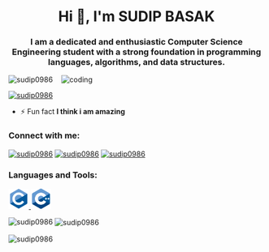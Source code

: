 <h1 align="center">Hi 👋, I'm SUDIP BASAK</h1>
<h3 align="center">I am a dedicated and enthusiastic Computer Science Engineering student with a strong foundation in programming languages, algorithms, and data structures.</h3>

<img align="right" alt="coding" width="400" src="https://i.pinimg.com/originals/03/a4/a5/03a4a5f034bf0bafa661fd8a8aabedc8.gif">

<p align="left"> <img src="https://komarev.com/ghpvc/?username=sudip0986&label=Profile%20views&color=0e75b6&style=flat" alt="sudip0986" /> </p>

<p align="left"> <a href="https://twitter.com/sudip0986" target="blank"><img src="https://img.shields.io/twitter/follow/sudip0986?logo=twitter&style=for-the-badge" alt="sudip0986" /></a> </p>

- ⚡ Fun fact **I think i am amazing**

<h3 align="left">Connect with me:</h3>
<p align="left">
<a href="https://twitter.com/sudip0986" target="blank"><img align="center" src="https://raw.githubusercontent.com/rahuldkjain/github-profile-readme-generator/master/src/images/icons/Social/twitter.svg" alt="sudip0986" height="30" width="40" /></a>
<a href="https://linkedin.com/in/sudip0986" target="blank"><img align="center" src="https://raw.githubusercontent.com/rahuldkjain/github-profile-readme-generator/master/src/images/icons/Social/linked-in-alt.svg" alt="sudip0986" height="30" width="40" /></a>
<a href="https://codeforces.com/profile/sudip0986" target="blank"><img align="center" src="https://raw.githubusercontent.com/rahuldkjain/github-profile-readme-generator/master/src/images/icons/Social/codeforces.svg" alt="sudip0986" height="30" width="40" /></a>
</p>

<h3 align="left">Languages and Tools:</h3>
<p align="left"> <a href="https://www.cprogramming.com/" target="_blank" rel="noreferrer"> <img src="https://raw.githubusercontent.com/devicons/devicon/master/icons/c/c-original.svg" alt="c" width="40" height="40"/> </a> <a href="https://www.w3schools.com/cpp/" target="_blank" rel="noreferrer"> <img src="https://raw.githubusercontent.com/devicons/devicon/master/icons/cplusplus/cplusplus-original.svg" alt="cplusplus" width="40" height="40"/> </a> </p>

<p><img align="left" src="https://github-readme-stats.vercel.app/api/top-langs?username=sudip0986&show_icons=true&locale=en&layout=compact" alt="sudip0986" /></p>

<p>&nbsp;<img align="center" src="https://github-readme-stats.vercel.app/api?username=sudip0986&show_icons=true&locale=en" alt="sudip0986" /></p>

<p><img align="center" src="https://github-readme-streak-stats.herokuapp.com/?user=sudip0986&" alt="sudip0986" /></p>
